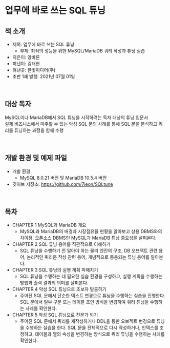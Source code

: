 # 업무에 바로 쓰는 SQL 튜닝

## 책 소개

 - 제목: 업무에 바로 쓰는 SQL 튜닝
    - 부제: 최적의 성능을 위한 MySQL/MariaDB 쿼리 작성과 튜닝 실습
 - 지은이: 양바른
 - 펴낸이: 김태헌
 - 펴낸곳: 한빛미디어(주)
 - 초판 1쇄 발행: 2021년 07월 01일

<br/>

## 대상 독자

MySQL이나 MariaDB에서 SQL 튜닝을 시작하려는 독자 대상의 튜닝 입문서  
실제 비즈니스에서 마주할 수 있는 악성 SQL 문의 사례를 통해 SQL 문을 분석하고 쿼리를 튜닝하는 과정을 함께 수행  

<br/>

## 개발 환경 및 예제 파일
 - 개발 환경
    - MySQL 8.0.21 버전 및 MariaDB 10.5.4 버전
 - 깃허브 저장소: https://github.com/7ieon/SQLtune

<br/>

## 목차

 - CHAPTER 1 MySQL과 MariaDB 개요
    - MySQL과 MariaDB의 배경과 시장점유율 현황을 알아보고 상용 DBMS와의 차이점, 오픈소스 DBMS인 MySQL과 MariaDB 튜닝 중요성을 살펴본다.
 - CHAPTER 2 SQL 튜닝 용어를 직관적으로 이해하기
    - SQL 튜닝을 수행하기 전 알아야 하는 물리 엔진의 구조, DB 오브젝트 관련 용어, 논리적인 쿼리문 작성 관련 용어, 개념적으로 통용되는 튜닝 용어를 알아본다.
 - CHAPTER 3 SQL 튜닝의 실행 계획 파헤치기
    - SQL 튜닝을 수행하는 데 필요한 실습 환경을 구성하고, 실행 계획을 수행하는 방법과 출력 결과의 의미를 살펴본다.
 - CHAPTER 4 악성 SQL 튜닝으로 초보자 탈출하기
    - 주어진 SQL 문에서 단순한 텍스트 변경으로 튜닝을 수행하는 실습을 진행한다. SQL 문에서 일부 구문 또는 테이블 조인 방식을 변경하여 쿼리 튜닝을 수행하는 사례를 확인한다.
 - CHAPTER 5 악성 SQL 튜닝으로 전문가 되기
    - 주어진 SQL 문에서 쿼리를 재작성하거나 DDL을 통한 오브젝트 변경으로 튜닝을 수행하는 실습을 한다. SQL 문을 전체적으로 다시 작성하거나, 인덱스를 조정하고, 테이블과 열의 속성을 변경하는 방식으로 쿼리 튜닝을 수행하는 사례를 확인한다.
